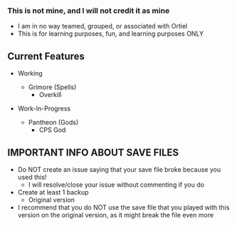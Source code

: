 ### This is not mine, and I will not credit it as mine
- I am in no way teamed, grouped, or associated with Ortiel
- This is for learning purposes, fun, and learning purposes ONLY


## Current Features
* Working
    - Grimore (Spells)
        * Overkill

* Work-In-Progress
    - Pantheon (Gods)
        * CPS God


## IMPORTANT INFO ABOUT SAVE FILES
* Do NOT create an issue saying that your save file broke because you used this!
    - I will resolve/close your issue without commenting if you do
* Create at least 1 backup
    - Original version
* I recommend that you do NOT use the save file that you played with this version on the original version, as it might break the file even more